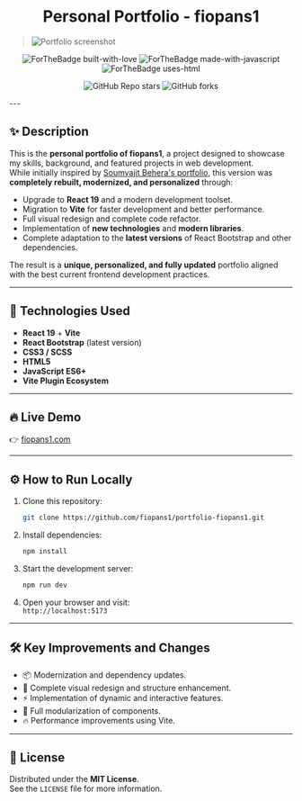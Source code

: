 <center>

# Personal Portfolio - fiopans1
</center>

> ![Portfolio screenshot](./portofolio-image.png)

<center>

![ForTheBadge built-with-love](https://ForTheBadge.com/images/badges/built-with-love.svg)
![ForTheBadge made-with-javascript](https://ForTheBadge.com/images/badges/made-with-javascript.svg)
![ForTheBadge uses-html](https://ForTheBadge.com/images/badges/uses-html.svg)

![GitHub Repo stars](https://img.shields.io/github/stars/fiopans1/portfolio-fiopans1?style=social)
![GitHub forks](https://img.shields.io/github/forks/fiopans1/portfolio-fiopans1?style=social)
</center>
---

## ✨ Description

This is the **personal portfolio of fiopans1**, a project designed to showcase my skills, background, and featured projects in web development.  
While initially inspired by [Soumyajit Behera's portfolio](https://github.com/soumyajit4419/Portfolio), this version was **completely rebuilt, modernized, and personalized** through:

- Upgrade to **React 19** and a modern development toolset.
- Migration to **Vite** for faster development and better performance.
- Full visual redesign and complete code refactor.
- Implementation of **new technologies** and **modern libraries**.
- Complete adaptation to the **latest versions** of React Bootstrap and other dependencies.

The result is a **unique, personalized, and fully updated** portfolio aligned with the best current frontend development practices.

---

## 🚀 Technologies Used

- **React 19** + **Vite**
- **React Bootstrap** (latest version)
- **CSS3 / SCSS**
- **HTML5**
- **JavaScript ES6+**
- **Vite Plugin Ecosystem**

---

## 🔥 Live Demo

👉 [fiopans1.com](https://fiopans1.com)

---

## ⚙️ How to Run Locally

1. Clone this repository:

   ```bash
   git clone https://github.com/fiopans1/portfolio-fiopans1.git
   ```

2. Install dependencies:

   ```bash
   npm install
   ```

3. Start the development server:

   ```bash
   npm run dev
   ```

4. Open your browser and visit:  
   `http://localhost:5173`

---

## 🛠️ Key Improvements and Changes

- 📦 Modernization and dependency updates.
- 🎨 Complete visual redesign and structure enhancement.
- ⚡ Implementation of dynamic and interactive features.
- 🧩 Full modularization of components.
- 🔥 Performance improvements using Vite.

---

## 📄 License

Distributed under the **MIT License**.  
See the `LICENSE` file for more information.